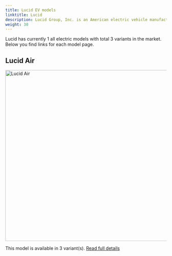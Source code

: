 ```yaml
---
title: Lucid EV models
linktitle: Lucid
description: Lucid Group, Inc. is an American electric vehicle manufacturer headquartered in Newark, California. The company was founded in 2007. Deliveries of the Dream Edition launch versions were made available to the first group of 520 reservation holders on October 30, 2021  
weight: 30
---
```

Lucid has currently 1 all electric models with total 3 variants in the market. Below you find links for each model page.  


## Lucid Air

<a href="air"><img src="https://media.evkx.net/multimedia/models/lucid/air/air_dream_edition_performance/main_1_st.jpg" width="800" height="533" alt="Lucid Air" ></a>

This model is available in 3 variant(s). 
[Read full details](air/)
